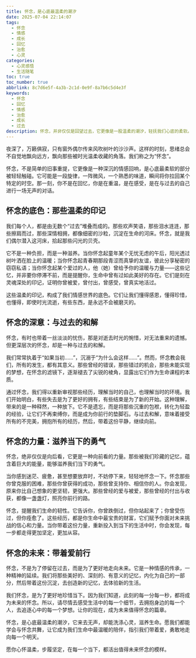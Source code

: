 ```yaml
---
title: 怀念，是心底最温柔的潮汐
date: 2025-07-04 22:14:07
tags:
  - 怀念
  - 情感
  - 成长
  - 回忆
  - 治愈
  - 心灵
categories:
  - 心灵感悟
  - 生活随笔
toc: true
toc_number: true
abbrlink: 8c7d6e5f-4a3b-2c1d-0e9f-8a7b6c5d4e3f
keywords:
  - 怀念
  - 回忆
  - 情感
  - 治愈
  - 成长
  - 过去
description: 怀念，并非仅仅是回望过去，它更像是一股温柔的潮汐，轻抚我们心底的柔软。它教会我们与时光和解，与失去共存，并从中汲取前行的力量。这篇文章，将带你走进怀念的深处，感受它如何滋养我们的当下，点亮未来的路。
---
```


夜深了，万籁俱寂，只有窗外偶尔传来风吹树叶的沙沙声。这样的时刻，思绪总会不自觉地飘向远方，飘向那些被时光温柔收藏的角落。我们称之为“怀念”。

怀念，不是简单的旧事重提，它更像是一种深沉的情感回响，是心底最柔软的部分被轻轻触碰。它可能是一段旋律，一阵微风，一个熟悉的味道，瞬间将你拉回某个特定的时空。那一刻，你不是在回忆，你是在重温，是在感受，是在与过去的自己进行一场无声的对话。

## 怀念的底色：那些温柔的印记

我们每个人，都是由无数个“过去”堆叠而成的。那些欢声笑语，那些泪水涟涟，那些擦肩而过，那些深情相拥，都像细密的沙粒，沉淀在生命的河床。怀念，就是我们偶尔潜入这河床，拾起那些闪光的贝壳。

它不是一种负担，而是一种滋养。当你怀念起童年某个无忧无虑的午后，阳光透过树叶洒在脸上的温暖；当你怀念起青春期那段青涩而真挚的友谊，彼此分享秘密的窃窃私语；当你怀念起某个爱过的人，他（她）曾给予你的温暖与力量——这些记忆，并非要你停滞不前，而是提醒你，生命中曾有过如此美好的存在。它们是刻在灵魂深处的印记，证明你曾被爱，曾付出，曾感受，曾真实地活过。

这些温柔的印记，构成了我们情感世界的底色。它们让我们懂得感恩，懂得珍惜，也懂得，即使时光流逝，有些东西，是永远不会被磨灭的。

## 怀念的深意：与过去的和解

怀念，有时也带着一丝淡淡的忧伤，那是对逝去时光的惋惜，对无法重来的遗憾。但更深层次的怀念，却是一种与过去的和解。

我们常常执着于“如果当初……”，沉溺于“为什么会这样……”。然而，怀念教会我们，所有的发生，都有其意义。那些曾经的错误，那些错过的机会，那些未能实现的梦想，在怀念的滤镜下，逐渐褪去了尖锐的棱角，显露出它们作为生命课程的本质。

通过怀念，我们得以重新审视那些经历，理解当时的自己，也理解当时的环境。我们开始明白，有些失去是为了更好的拥有，有些结束是为了新的开始。这种理解，带来的是一种释然，一种放下。它不是遗忘，而是将那些沉重的包袱，转化为轻盈的经验，让它们不再束缚你，而是成为你前行的垫脚石。与过去和解，意味着接受所有的不完美，拥抱所有的经历，然后，带着这份平静，继续向前。

## 怀念的力量：滋养当下的勇气

怀念，绝非仅仅是向后看，它更是一种向前看的力量。那些被我们珍藏的记忆，蕴含着巨大的能量，能够滋养我们当下的勇气。

当你感到迷茫、疲惫，甚至想要放弃时，不妨停下来，轻轻地怀念一下。怀念那些你曾克服的困难，那些你曾获得的成功，那些曾支持你、相信你的人。你会发现，原来你比自己想象的更坚韧，更强大。那些曾经的爱与被爱，那些曾经的付出与收获，都像一盏盏灯，照亮你前行的路。

怀念，提醒我们生命的韧性。它告诉你，你曾跌倒过，但你站起来了；你曾受伤过，但你痊愈了。这些经历，都是你生命中最宝贵的财富，它们赋予你面对未来挑战的信心和力量。当你带着这份力量，重新投入到当下的生活中时，你会发现，每一步都走得更加坚定，更加从容。

## 怀念的未来：带着爱前行

怀念，不是为了停留在过去，而是为了更好地走向未来。它是一种情感的传承，一种精神的延续。我们将那些美好的、深刻的、有意义的记忆，内化为自己的一部分，然后带着这份沉淀，去创造新的记忆，去体验新的生活。

我们怀念，是为了更好地珍惜当下。因为我们知道，此刻的每一分每一秒，都将成为未来的怀念。所以，请尽情去感受生活中的每一个细节，去拥抱身边的每一个人，去追逐心中的每一个梦想。让你的现在，成为未来值得怀念的篇章。

怀念，是心底最温柔的潮汐，它来去无声，却能洗涤心灵，滋养生命。愿我们都能学会与怀念共舞，让它成为我们生命中最温暖的陪伴，指引我们带着爱，勇敢地走向每一个明天。

愿你心怀温柔，步履坚定，在每一个当下，都活出值得未来怀念的模样。
